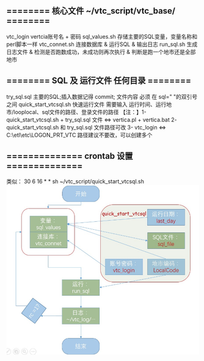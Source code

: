 ## ======== 核心文件 ~/vtc_script/vtc_base/ ========
vtc_login      vertcia账号名 + 密码 
sql_values.sh  存储主要的SQL变量，变量名称和perl脚本一样
vtc_connet.sh  连接数据库 & 运行SQL &  输出日志
run_sql.sh     生成日志文件 & 检测是否跑数成功，未成功则再次执行 & 判断是跑一个地市还是全部地市


## ======== SQL 及 运行文件 任何目录 ========
try_sql.sql               主要的SQL;插入数据记得 commit; 文件内容 必须 在 sql=" "的双引号之间
quick_start_vtcsql.sh     快速运行文件 
    需要输入 运行时间、运行地市/looplocal、sql文件的路径、登录文件的路径
【注：】1- quick_start_vtcsql.sh + try_sql.sql 文件 <=> vertica.pl + vertica.bat
       2- quick_start_vtcsql.sh 和 try_sql.sql 文件路径可改
       3- vtc_login <=> C:\etl\etc\LOGON_PRT_VTC  路径建议不要改，可以创建多个

## ============== crontab 设置 ==============
类似：
    30 6 16 * * sh ~/vtc_script/quick_start_vtcsql.sh 
![模块流程图](https://github.com/scchy/Toys/blob/master/shell/%E6%A8%A1%E5%9D%97%E7%AE%80%E5%8D%95%E4%BB%8B%E7%BB%8D.jpg)
